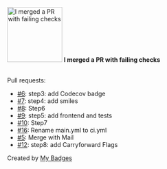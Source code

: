 <img src="https://my-badges.github.io/my-badges/this-is-fine.png" alt="I merged a PR with failing checks" title="I merged a PR with failing checks" width="128">
<strong>I merged a PR with failing checks</strong>
<br><br>

Pull requests:

- <a href="https://github.com/NCherfaoui/codecov-demo/pull/6">#6</a>: step3: add Codecov badge
- <a href="https://github.com/NCherfaoui/codecov-demo/pull/7">#7</a>: step4: add smiles
- <a href="https://github.com/NCherfaoui/codecov-demo/pull/8">#8</a>: Step6
- <a href="https://github.com/NCherfaoui/codecov-demo/pull/9">#9</a>: step5: add frontend and tests
- <a href="https://github.com/NCherfaoui/codecov-demo/pull/10">#10</a>: Step7
- <a href="https://github.com/NCherfaoui/prepa-competences-site/pull/16">#16</a>: Rename main.yml to ci.yml
- <a href="https://github.com/Aissam-salman/Forme/pull/5">#5</a>: Merge with Mail 
- <a href="https://github.com/NCherfaoui/codecov-demo/pull/12">#12</a>: step8: add Carryforward Flags


Created by <a href="https://github.com/my-badges/my-badges">My Badges</a>
